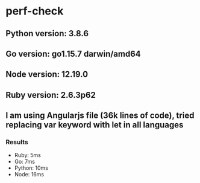 # perf-check

## Python version: 3.8.6
## Go version: go1.15.7 darwin/amd64
## Node version: 12.19.0
## Ruby version: 2.6.3p62

## I am using Angularjs file (36k lines of code), tried replacing var keyword with let in all languages

### Results

* Ruby: 5ms
* Go: 7ms
* Python: 10ms
* Node: 16ms